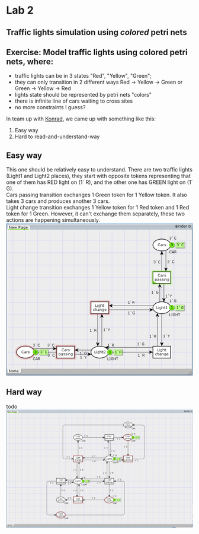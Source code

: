 # Lab 2
## Traffic lights simulation using *colored* petri nets


## Exercise: Model traffic lights using colored petri nets, where:
  - traffic lights can be in 3 states "Red", "Yellow", "Green";
  - they can only transition in 2 different ways Red -> Yellow -> Green or Green -> Yellow -> Red
  - lights state should be represented by petri nets "colors" 
  - there is infinite line of cars waiting to cross sites
  - no more constraints I guess?


In team up with [Konrad](https://github.com/najder-k), we came up with something like this:
1. Easy way
2. Hard to read-and-understand-way

## Easy way
This one should be relatively easy to understand. There are two traffic lights (Light1 and Light2 places), they start with opposite tokens representing that one of them has RED light on (1\` R), and the other one has GREEN light on (1\` G).  
Cars passing transition exchanges 1 Green token for 1 Yellow token. It also takes 3 cars and produces another 3 cars.  
Light change transition exchanges 1 Yellow token for 1 Red token and 1 Red token for 1 Green. However, it can't exchange them separately, these two actions are happening simultaneously. 
![easy way](easier_crossing.png)

## Hard way
todo
![easy way](crossing.png)
